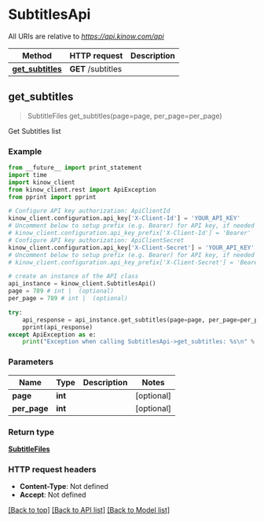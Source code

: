 # SubtitlesApi

All URIs are relative to *https://api.kinow.com/api*

Method | HTTP request | Description
------------- | ------------- | -------------
[**get_subtitles**](#get_subtitles) | **GET** /subtitles | 


## **get_subtitles**
> SubtitleFiles get_subtitles(page=page, per_page=per_page)



Get Subtitles list

### Example 
```python
from __future__ import print_statement
import time
import kinow_client
from kinow_client.rest import ApiException
from pprint import pprint

# Configure API key authorization: ApiClientId
kinow_client.configuration.api_key['X-Client-Id'] = 'YOUR_API_KEY'
# Uncomment below to setup prefix (e.g. Bearer) for API key, if needed
# kinow_client.configuration.api_key_prefix['X-Client-Id'] = 'Bearer'
# Configure API key authorization: ApiClientSecret
kinow_client.configuration.api_key['X-Client-Secret'] = 'YOUR_API_KEY'
# Uncomment below to setup prefix (e.g. Bearer) for API key, if needed
# kinow_client.configuration.api_key_prefix['X-Client-Secret'] = 'Bearer'

# create an instance of the API class
api_instance = kinow_client.SubtitlesApi()
page = 789 # int |  (optional)
per_page = 789 # int |  (optional)

try: 
    api_response = api_instance.get_subtitles(page=page, per_page=per_page)
    pprint(api_response)
except ApiException as e:
    print("Exception when calling SubtitlesApi->get_subtitles: %s\n" % e)
```

### Parameters

Name | Type | Description  | Notes
------------- | ------------- | ------------- | -------------
 **page** | **int**|  | [optional] 
 **per_page** | **int**|  | [optional] 

### Return type

[**SubtitleFiles**](#SubtitleFiles)

### HTTP request headers

 - **Content-Type**: Not defined
 - **Accept**: Not defined

[[Back to top]](#) [[Back to API list]](#documentation-for-api-endpoints) [[Back to Model list]](#documentation-for-models)

